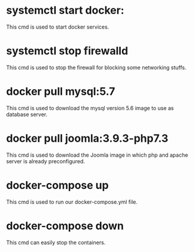 # systemctl start docker:
This cmd is used to start docker services.
# systemctl stop firewalld 
This cmd is used to stop the firewall for blocking some networking stuffs.
# docker pull mysql:5.7
This cmd is used to download the mysql version 5.6 image to use as database server.
# docker pull joomla:3.9.3-php7.3
This cmd is used to download the Joomla image in which php and apache server is already preconfigured.
# docker-compose up
This cmd is used to run our docker-compose.yml file.
# docker-compose down
This cmd can easily stop the containers.
